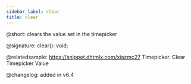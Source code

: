 ```yaml
---
sidebar_label: clear
title: clear
---          
```


@short: clears the value set in the timepicker

@signature: clear(): void;

@relatedsample: https://snippet.dhtmlx.com/xiazmc27	Timepicker. Clear Timepicker Value

@changelog: added in v6.4
